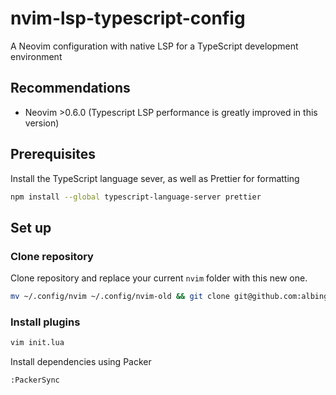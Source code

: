 # nvim-lsp-typescript-config

A Neovim configuration with native LSP for a TypeScript development environment

## Recommendations

- Neovim >0.6.0 (Typescript LSP performance is greatly improved in this version)

## Prerequisites

Install the TypeScript language sever, as well as Prettier for formatting

```sh
npm install --global typescript-language-server prettier
```

## Set up

### Clone repository

Clone repository and replace your current `nvim` folder with this new one.

```sh
mv ~/.config/nvim ~/.config/nvim-old && git clone git@github.com:albingroen/nvim-lsp-typescript-config.git ~/.config/nvim
```


### Install plugins

```sh
vim init.lua
```

Install dependencies using Packer

```
:PackerSync
```
